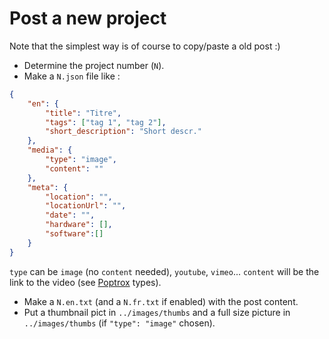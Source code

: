 # Post a new project

Note that the simplest way is of course to copy/paste a old post :)

* Determine the project number (`N`).
* Make a `N.json` file like :
```json
{
	"en": {
		"title": "Titre",
		"tags": ["tag 1", "tag 2"],
		"short_description": "Short descr."
	},
	"media": {
		"type": "image",
		"content": ""
	},
	"meta": {
		"location": "",
		"locationUrl": "",
		"date": "",
		"hardware": [],
		"software":[]
	}
}
```
`type` can be `image` (no `content` needed), `youtube`, `vimeo`... `content` will be the link to the video (see [Poptrox](https://github.com/ajlkn/jquery.poptrox) types).
* Make a `N.en.txt` (and a `N.fr.txt` if enabled) with the post content.
* Put a thumbnail pict in `../images/thumbs` and a full size picture in `../images/thumbs` (if `"type": "image"` chosen).